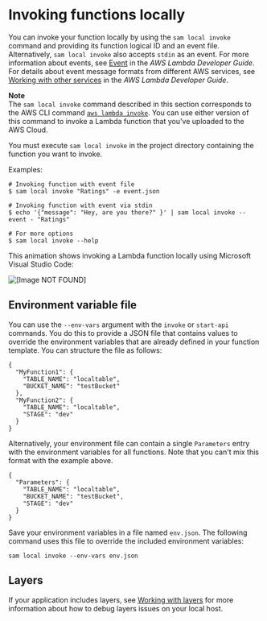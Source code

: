 # Invoking functions locally<a name="serverless-sam-cli-using-invoke"></a>

You can invoke your function locally by using the `sam local invoke` command and providing its function logical ID and an event file\. Alternatively, `sam local invoke` also accepts `stdin` as an event\. For more information about events, see [Event](https://docs.aws.amazon.com/lambda/latest/dg/gettingstarted-concepts.html#gettingstarted-concepts-event) in the *AWS Lambda Developer Guide*\. For details about event message formats from different AWS services, see [Working with other services](https://docs.aws.amazon.com/lambda/latest/dg/lambda-services.html) in the *AWS Lambda Developer Guide*\.

**Note**  
The `sam local invoke` command described in this section corresponds to the AWS CLI command [ `aws lambda invoke`](https://docs.aws.amazon.com/lambda/latest/dg/API_Invoke.html)\. You can use either version of this command to invoke a Lambda function that you've uploaded to the AWS Cloud\.

You must execute `sam local invoke` in the project directory containing the function you want to invoke\.

Examples:

```
# Invoking function with event file
$ sam local invoke "Ratings" -e event.json

# Invoking function with event via stdin
$ echo '{"message": "Hey, are you there?" }' | sam local invoke --event - "Ratings"

# For more options
$ sam local invoke --help
```

This animation shows invoking a Lambda function locally using Microsoft Visual Studio Code:

![\[Image NOT FOUND\]](http://docs.aws.amazon.com/serverless-application-model/latest/developerguide/images/sam-invoke.gif)

## Environment variable file<a name="serverless-sam-cli-using-invoke-environment-file"></a>

You can use the `--env-vars` argument with the `invoke` or `start-api` commands\. You do this to provide a JSON file that contains values to override the environment variables that are already defined in your function template\. You can structure the file as follows:

```
{
  "MyFunction1": {
    "TABLE_NAME": "localtable",
    "BUCKET_NAME": "testBucket"
  },
  "MyFunction2": {
    "TABLE_NAME": "localtable",
    "STAGE": "dev"
  }
}
```

Alternatively, your environment file can contain a single `Parameters` entry with the environment variables for all functions\. Note that you can't mix this format with the example above\.

```
{
  "Parameters": {
    "TABLE_NAME": "localtable",
    "BUCKET_NAME": "testBucket",
    "STAGE": "dev"
  }
}
```

Save your environment variables in a file named `env.json`\. The following command uses this file to override the included environment variables:

```
sam local invoke --env-vars env.json
```

## Layers<a name="serverless-sam-cli-using-invoke-layers"></a>

If your application includes layers, see [Working with layers](serverless-sam-cli-layers.md) for more information about how to debug layers issues on your local host\.